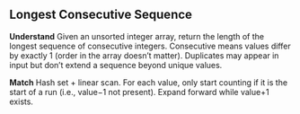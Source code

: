 ## Longest Consecutive Sequence
**Understand**
Given an unsorted integer array, return the length of the longest sequence of consecutive integers. Consecutive means values differ by exactly 1 (order in the array doesn’t matter). Duplicates may appear in input but don’t extend a sequence beyond unique values.

**Match**
Hash set + linear scan. For each value, only start counting if it is the start of a run (i.e., value−1 not present). Expand forward while value+1 exists.